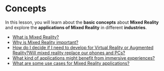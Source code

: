 # Concepts

In this lesson, you will learn about the **basic concepts** about **Mixed Reality** and explore the **applications of Mixed Reality** in different **industries**. 

* [What is Mixed Reality? ](../../what-is-mixed-reality/)
* [Why is Mixed Reality important?](../../what-is-mixed-reality/why-is-mixed-reality-important.md)
* [How do I decide if I need to develop for Virtual Reality or Augmented Reality?](https://twitter.com/WindowsDocs/status/1212766878235602944)[Will mixed reality replace our phones and PCs?](https://youtu.be/eqIu7HJeWSo)
* [What kind of applications might benefit from immersive experiences?](../../what-is-mixed-reality/what-kind-of-applications-might-benefit-from-immersive-experiences.md)
* [What are some use cases for Mixed Reality applications?](../../what-is-mixed-reality/what-are-some-use-cases-for-mixed-reality-applications.md)



